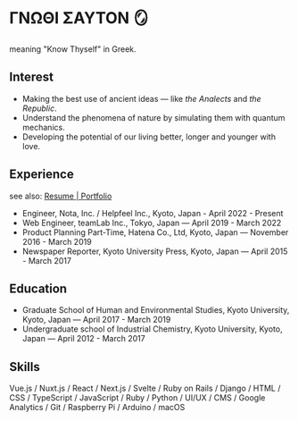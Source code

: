 # ΓΝΩΘΙ ΣΑΥΤΟΝ 🪞

meaning "Know Thyself" in Greek.

## Interest

- Making the best use of ancient ideas — like *the Analects* and *the Republic*.
- Understand the phenomena of nature by simulating them with quantum mechanics.
- Developing the potential of our living better, longer and younger with love.

## Experience

see also: [Resume | Portfolio](https://portfolio.silloi.com/resume/)

- Engineer, Nota, Inc. / Helpfeel Inc., Kyoto, Japan - April 2022 - Present
- Web Engineer, teamLab Inc., Tokyo, Japan — April 2019 - March 2022
- Product Planning Part-Time, Hatena Co., Ltd, Kyoto, Japan — November 2016 - March 2019
- Newspaper Reporter, Kyoto University Press, Kyoto, Japan — April 2015 - March 2017

## Education

- Graduate School of Human and Environmental Studies, Kyoto University, Kyoto, Japan — April 2017 - March 2019
- Undergraduate school of Industrial Chemistry, Kyoto University, Kyoto, Japan — April 2012 - March 2017

## Skills

Vue.js / Nuxt.js / React / Next.js / Svelte / Ruby on Rails / Django / HTML / CSS / TypeScript / JavaScript / Ruby / Python / UI/UX / CMS / Google Analytics / Git / Raspberry Pi / Arduino / macOS

<!--
**silloi/silloi** is a ✨ _special_ ✨ repository because its `README.md` (this file) appears on your GitHub profile.

Here are some ideas to get you started:

- 🔭 I’m currently working on ...
- 🌱 I’m currently learning ...
- 👯 I’m looking to collaborate on ...
- 🤔 I’m looking for help with ...
- 💬 Ask me about ...
- 📫 How to reach me: ...
- 😄 Pronouns: ...
- ⚡ Fun fact: ...
-->
